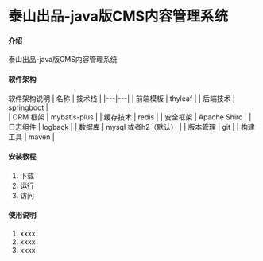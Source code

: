 # 泰山出品-java版CMS内容管理系统

#### 介绍
泰山出品-java版CMS内容管理系统

#### 软件架构

软件架构说明
| 名称  |  技术栈  |
|---|---|
| 前端模板  |   thyleaf |
| 后端技术  |  springboot  |  
| ORM 框架  |  mybatis-plus  | 
| 缓存技术  |  redis  |
| 安全框架  | Apache Shiro  |
|  日志组件 |   logback |
|  数据库 |  mysql 或者h2（默认） |
| 版本管理  |   git |
| 构建工具  |  maven |



#### 安装教程

1. 下载
2. 运行
3. 访问

#### 使用说明

1.  xxxx
2.  xxxx
3.  xxxx

